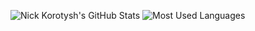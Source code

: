 ![Nick Korotysh's GitHub Stats](https://github-readme-stats.vercel.app/api?username=kolcha&hide=stars&show_icons=true&theme=tokyonight&bg_color=00000000&hide_border=true)
![Most Used Languages](https://github-readme-stats.vercel.app/api/top-langs/?username=kolcha&langs_count=6&layout=compact&theme=tokyonight&bg_color=00000000&hide_border=true)
